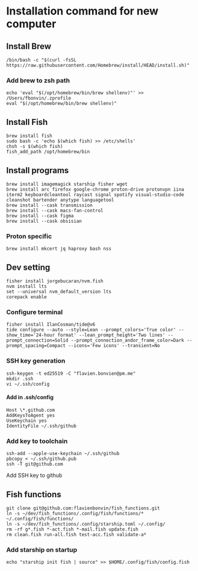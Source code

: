 # Installation command for new computer

## Install Brew

```
/bin/bash -c "$(curl -fsSL https://raw.githubusercontent.com/Homebrew/install/HEAD/install.sh)"
```

### Add brew to zsh path

```
echo 'eval "$(/opt/homebrew/bin/brew shellenv)"' >> /Users/fbonvin/.zprofile
eval "$(/opt/homebrew/bin/brew shellenv)"
```

## Install Fish

```
brew install fish
sudo bash -c 'echo $(which fish) >> /etc/shells'
chsh -s $(which fish)
fish_add_path /opt/homebrew/bin
```

## Install programs

```
brew install imagemagick starship fisher wget
brew install arc firefox google-chrome proton-drive protonvpn iina iterm2 keyboardcleantool raycast signal spotify visual-studio-code cleanshot bartender anytype languagetool
brew install --cask transmission
brew install --cask macs-fan-control
brew install --cask figma
brew install --cask obsisian
```

### Proton specific

```
brew install mkcert jq haproxy bash nss
```

## Dev setting

```
fisher install jorgebucaran/nvm.fish
nvm install lts
set --universal nvm_default_version lts
corepack enable
```

### Configure terminal

```
fisher install IlanCosman/tide@v6
tide configure --auto --style=Lean --prompt_colors='True color' --show_time='24-hour format' --lean_prompt_height='Two lines' --prompt_connection=Solid --prompt_connection_andor_frame_color=Dark --prompt_spacing=Compact --icons='Few icons' --transient=No
```

### SSH key generation

```
ssh-keygen -t ed25519 -C "flavien.bonvien@pm.me"
mkdir .ssh
vi ~/.ssh/config
```

#### Add in .ssh/config

```
Host \*.github.com
AddKeysToAgent yes
UseKeychain yes
IdentityFile ~/.ssh/github
```

### Add key to toolchain

```
ssh-add --apple-use-keychain ~/.ssh/github
pbcopy < ~/.ssh/github.pub
ssh -T git@github.com
```

Add SSH key to github

## Fish functions

```
git clone git@github.com:flavienbonvin/fish_functions.git
ln -s ~/dev/fish_functions/.config/fish/functions/* ~/.config/fish/functions/
ln -s ~/dev/fish_functions/.config/starship.toml ~/.config/
rm -rf g*.fish *-act.fish *-mail.fish update.fish
rm clean.fish run-all.fish test-acc.fish validate-a*
```

### Add starship on startup

```
echo "starship init fish | source" >> $HOME/.config/fish/config.fish
```
